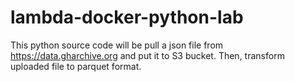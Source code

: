 # lambda-docker-python-lab
This python source code will be pull a json file from https://data.gharchive.org and put it to S3 bucket.
Then, transform uploaded file to parquet format.


